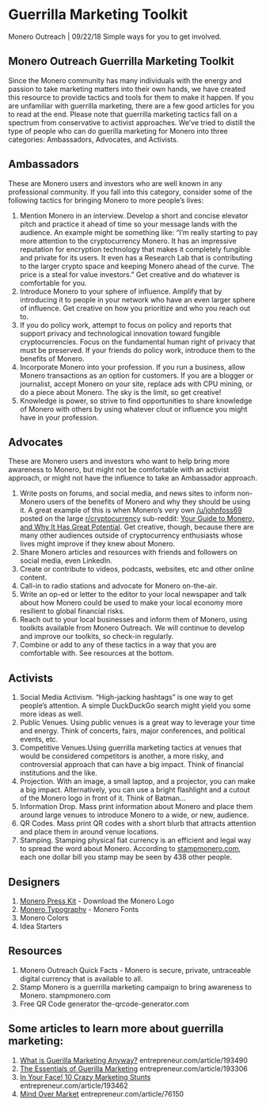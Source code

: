 # Guerrilla Marketing Toolkit

Monero Outreach | 09/22/18 Simple ways for you to get involved.

## Monero Outreach Guerrilla Marketing Toolkit

Since the Monero community has many individuals with the energy and passion to take marketing matters into their own hands, we have created this resource to provide tactics and tools for them to make it happen. If you are unfamiliar with guerrilla marketing, there are a few good articles for you to read at the end. Please note that guerrilla marketing tactics fall on a spectrum from conservative to activist approaches. We’ve tried to distill the type of people who can do guerilla marketing for Monero into three categories: Ambassadors, Advocates, and Activists.

## Ambassadors

These are Monero users and investors who are well known in any professional community. If you fall into this category, consider some of the following tactics for bringing Monero to more people’s lives:

1. Mention Monero in an interview. Develop a short and concise elevator pitch and practice it ahead of time so your message lands with the audience. An example might be something like: “I’m really starting to pay more attention to the cryptocurrency Monero. It has an impressive reputation for encryption technology that makes it completely fungible and private for its users. It even has a Research Lab that is contributing to the larger crypto space and keeping Monero ahead of the curve. The price is a steal for value investors.” Get creative and do whatever is comfortable for you.
2. Introduce Monero to your sphere of influence. Amplify that by introducing it to people in your network who have an even larger sphere of influence. Get creative on how you prioritize and who you reach out to.
3. If you do policy work, attempt to focus on policy and reports that support privacy and technological innovation toward fungible cryptocurrencies. Focus on the fundamental human right of privacy that must be preserved. If your friends do policy work, introduce them to the benefits of Monero.
4. Incorporate Monero into your profession. If you run a business, allow Monero transactions as an option for customers. If you are a blogger or journalist, accept Monero on your site, replace ads with CPU mining, or do a piece about Monero. The sky is the limit, so get creative!
5. Knowledge is power, so strive to find opportunities to share knowledge of Monero with others by using whatever clout or influence you might have in your profession.

## Advocates

These are Monero users and investors who want to help bring more awareness to Monero, but might not be comfortable with an activist approach, or might not have the influence to take an Ambassador approach.

1. Write posts on forums, and social media, and news sites to inform non-Monero users of the benefits of Monero and why they should be using it. A great example of this is when Monero’s very own [/u/johnfoss69](https://www.reddit.com/user/johnfoss69) posted on the large [r/cryptocurrency](https://www.reddit.com/r/CryptoCurrency/) sub-reddit: [Your Guide to Monero, and Why It Has Great Potential](https://www.reddit.com/r/CryptoCurrency/comments/7ra409/your_guide_to_monero_and_why_it_has_great/). Get creative, though, because there are many other audiences outside of cryptocurrency enthusiasts whose lives might improve if they knew about Monero.
2. Share Monero articles and resources with friends and followers on social media, even LinkedIn.
3. Create or contribute to videos, podcasts, websites, etc and other online content.
4. Call-in to radio stations and advocate for Monero on-the-air.
5. Write an op-ed or letter to the editor to your local newspaper and talk about how Monero could be used to make your local economy more resilient to global financial risks.
6. Reach out to your local businesses and inform them of Monero, using toolkits available from Monero Outreach. We will continue to develop and improve our toolkits, so check-in regularly.
7. Combine or add to any of these tactics in a way that you are comfortable with. See resources at the bottom.

## Activists

1. Social Media Activism. “High-jacking hashtags” is one way to get people’s attention. A simple DuckDuckGo search might yield you some more ideas as well.
2. Public Venues. Using public venues is a great way to leverage your time and energy. Think of concerts, fairs, major conferences, and political events, etc.
3. Competitive Venues.Using guerrilla marketing tactics at venues that would be considered competitors is another, a more risky, and controversial approach that can have a big impact. Think of financial institutions and the like.
4. Projection. With an image, a small laptop, and a projector, you can make a big impact. Alternatively, you can use a bright flashlight and a cutout of the Monero logo in front of it. Think of Batman…
5. Information Drop. Mass print information about Monero and place them around large venues to introduce Monero to a wide, or new, audience.
6. QR Codes. Mass print QR codes with a short blurb that attracts attention and place them in around venue locations.
7. Stamping. Stamping physical fiat currency is an efficient and legal way to spread the word about Monero. According to [stampmonero.com](https://stampmonero.com/), each one dollar bill you stamp may be seen by 438 other people.

## Designers

1. [Monero Press Kit](https://www.getmonero.org/press-kit/) - Download the Monero Logo
2. [Monero Typography](https://www.monerooutreach.org/monero-typography.php) - Monero Fonts
3. Monero Colors
4. Idea Starters

## Resources

1. Monero Outreach Quick Facts - Monero is secure, private, untraceable digital currency that is available to all.
2. Stamp Monero is a guerrilla marketing campaign to bring awareness to Monero.
stampmonero.com
3. Free QR Code generator
the-qrcode-generator.com

## Some articles to learn more about guerrilla marketing:

1. [What is Guerilla Marketing Anyway?](https://www.entrepreneur.com/article/193490)
entrepreneur.com/article/193490
2. [The Essentials of Guerilla Marketing](https://www.entrepreneur.com/article/193306)
entrepreneur.com/article/193306
3. [In Your Face! 10 Crazy Marketing Stunts](https://www.entrepreneur.com/article/193462)
entrepreneur.com/article/193462
4. [Mind Over Market](https://www.entrepreneur.com/article/76150)
entrepreneur.com/article/76150

